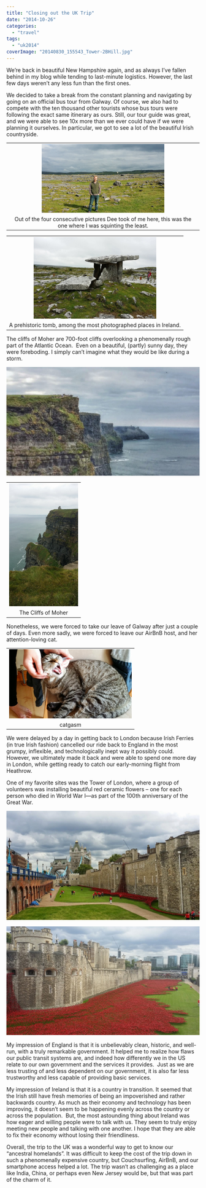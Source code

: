 ```yaml
---
title: "Closing out the UK Trip"
date: "2014-10-26"
categories:
  - "travel"
tags:
  - "uk2014"
coverImage: "20140830_155543_Tower-2BHill.jpg"
---
```


We’re back in beautiful New Hampshire again, and as always I’ve fallen behind in my blog while tending to last-minute logistics. However, the last few days weren’t any less fun than the first ones.

We decided to take a break from the constant planning and navigating by going on an official bus tour from Galway. Of course, we also had to compete with the ten thousand other tourists whose bus tours were following the exact same itinerary as ours. Still, our tour guide was great, and we were able to see 10x more than we ever could have if we were planning it ourselves. In particular, we got to see a lot of the beautiful Irish countryside.

<table align="center" cellpadding="0" cellspacing="0" style="margin-left: auto; margin-right: auto; text-align: center;"><tbody><tr><td style="text-align: center;"><a href="/wp-content/uploads/2014/10/20140826_170531.jpg" style="margin-left: auto; margin-right: auto;"><img border="0" src="images/20140826_170531.jpg" height="179" width="320"></a></td></tr><tr><td style="text-align: center;">Out of the four consecutive pictures Dee took of me here, this was the one where I was squinting the least.</td></tr></tbody></table>

<table align="center" cellpadding="0" cellspacing="0" style="margin-left: auto; margin-right: auto; text-align: center;"><tbody><tr><td style="text-align: center;"><a href="/wp-content/uploads/2014/10/20140826_123558.jpg" style="margin-left: auto; margin-right: auto;"><img border="0" src="images/20140826_123558.jpg" height="213" width="320"></a></td></tr><tr><td style="text-align: center;">A prehistoric tomb, among the most photographed places in Ireland.</td></tr></tbody></table>

The cliffs of Moher are 700-foot cliffs overlooking a phenomenally rough part of the Atlantic Ocean.  Even on a beautiful, (partly) sunny day, they were foreboding. I simply can’t imagine what they would be like during a storm.

[![](images/20140826_143533.jpg)](/wp-content/uploads/2014/10/20140826_143533.jpg)

<table align="center" cellpadding="0" cellspacing="0" style="margin-left: auto; margin-right: auto; text-align: center;"><tbody><tr><td style="text-align: center;"><a href="/wp-content/uploads/2014/10/20140826_143958.jpg" style="margin-left: auto; margin-right: auto;"><img border="0" src="images/20140826_143958.jpg" height="320" width="180"></a></td></tr><tr><td style="text-align: center;">The Cliffs of Moher</td></tr></tbody></table>

Nonetheless, we were forced to take our leave of Galway after just a couple of days. Even more sadly, we were forced to leave our AirBnB host, and her attention-loving cat.

<table align="center" cellpadding="0" cellspacing="0" style="margin-left: auto; margin-right: auto; text-align: center;"><tbody><tr><td style="text-align: center;"><a href="/wp-content/uploads/2014/10/20140828_094043.jpg" style="margin-left: auto; margin-right: auto;"><img border="0" src="images/20140828_094043.jpg" height="180" width="320"></a></td></tr><tr><td style="text-align: center;">catgasm</td></tr></tbody></table>

We were delayed by a day in getting back to London because Irish Ferries (in true Irish fashion) cancelled our ride back to England in the most grumpy, inflexible, and technologically inept way it possibly could.  However, we ultimately made it back and were able to spend one more day in London, while getting ready to catch our early-morning flight from Heathrow.

One of my favorite sites was the Tower of London, where a group of volunteers was installing beautiful red ceramic flowers – one for each person who died in World War I—as part of the 100th anniversary of the Great War.

[![](images/20140830_154905_Tower-2BHill.jpg)](/wp-content/uploads/2014/10/20140830_154905_Tower-2BHill.jpg)

[![](images/20140830_155543_Tower-2BHill.jpg)](/wp-content/uploads/2014/10/20140830_155543_Tower-2BHill.jpg)

My impression of England is that it is unbelievably clean, historic, and well-run, with a truly remarkable government. It helped me to realize how flaws our public transit systems are, and indeed how differently we in the US relate to our own government and the services it provides.  Just as we are less trusting of and less dependent on our government, it is also far less trustworthy and less capable of providing basic services.

My impression of Ireland is that it is a country in transition. It seemed that the Irish still have fresh memories of being an impoverished and rather backwards country. As much as their economy and technology has been improving, it doesn’t seem to be happening evenly across the country or across the population.  But, the most astounding thing about Ireland was how eager and willing people were to talk with us. They seem to truly enjoy meeting new people and talking with one another. I hope that they are able to fix their economy without losing their friendliness.

Overall, the trip to the UK was a wonderful way to get to know our “ancestral homelands”. It was difficult to keep the cost of the trip down in such a phenomenally expensive country, but Couchsurfing, AirBnB, and our smartphone access helped a lot. The trip wasn’t as challenging as a place like India, China, or perhaps even New Jersey would be, but that was part of the charm of it.
